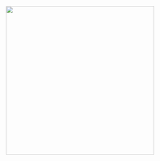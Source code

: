 <div style="text-align: center; max-width:600px; margin:0 auto;">
  <div style="display: inline-block;">
    <img    
      width="400px"
      height="auto"
      src="https://cdn.byronpolley.com/octopus.svg"
      style="display:block; margin:0 auto; border:0; outline:none; text-decoration:none;"
    />
  </div>
</div>
